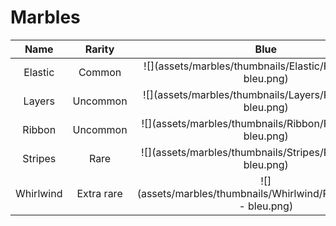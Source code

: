# Marbles

| Name | Rarity |                 Blue                 | Green                                 | Orange                                 | Red                                 | Purple                                 | Dark                                 |
| :---------: | :----: | :----------------------------------: | ------------------------------------- | -------------------------------------- | ----------------------------------- | -------------------------------------- | ------------------------------------ |
|   Elastic   |   Common   | ![](assets/marbles/thumbnails/Elastic/PNG/Elastic - bleu.png) | ![](assets/marbles/thumbnails/Elastic/PNG/Elastic - vert.png) | ![](assets/marbles/thumbnails/Elastic/PNG/Elastic - orange.png) | ![](assets/marbles/thumbnails/Elastic/PNG/Elastic - rouge.png) | ![](assets/marbles/thumbnails/Elastic/PNG/Elastic - violet.png) | ![](assets/marbles/thumbnails/Elastic/PNG/Elastic - DARK.png) |
|   Layers    |  Uncommon  | ![](assets/marbles/thumbnails/Layers/PNG/Layers - bleu.png) | ![](assets/marbles/thumbnails/Layers/PNG/Layers - vert.png) | ![](assets/marbles/thumbnails/Layers/PNG/Layers - orange.png) | ![](assets/marbles/thumbnails/Layers/PNG/Layers - rouge.png) | ![](assets/marbles/thumbnails/Layers/PNG/Layers - violet.png) | ![](assets/marbles/thumbnails/Layers/PNG/Layers - DARK.png) |
|   Ribbon    |  Uncommon  | ![](assets/marbles/thumbnails/Ribbon/PNG/Ribbon - bleu.png) | ![](assets/marbles/thumbnails/Ribbon/PNG/Ribbon - vert.png) | ![](assets/marbles/thumbnails/Ribbon/PNG/Ribbon - orange.png) | ![](assets/marbles/thumbnails/Ribbon/PNG/Ribbon - rouge.png) | ![](assets/marbles/thumbnails/Ribbon/PNG/Ribbon - violet.png) | ![](assets/marbles/thumbnails/Ribbon/PNG/Ribbon - DARK.png) |
|   Stripes   |    Rare    | ![](assets/marbles/thumbnails/Stripes/PNG/Stripes - bleu.png) | ![](assets/marbles/thumbnails/Stripes/PNG/Stripes - vert.png) | ![](assets/marbles/thumbnails/Stripes/PNG/Stripes - orange.png) | ![](assets/marbles/thumbnails/Stripes/PNG/Stripes - rouge.png) | ![](assets/marbles/thumbnails/violet.png) | ![](assets/marbles/thumbnails/Stripes/PNG/Stripes - DARK.png) |
|  Whirlwind  | Extra rare | ![](assets/marbles/thumbnails/Whirlwind/PNG/Whirlwind - bleu.png) | ![](assets/marbles/thumbnails/Whirlwind/PNG/Whirlwind - vert.png) | ![](assets/marbles/thumbnails/Whirlwind/PNG/Whirlwind - orange.png) | ![](assets/marbles/thumbnails/Whirlwind/PNG/Whirlwind - rouge.png) | ![](assets/marbles/thumbnails/Whirlwind/PNG/Whirlwind - violet.png) | ![](assets/marbles/thumbnails/Whirlwind/PNG/Whirlwind - DARK.png) |
